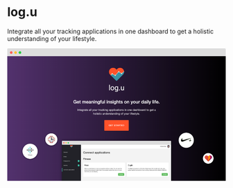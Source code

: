 # log.u

Integrate all your tracking applications in one dashboard to get a holistic understanding of your lifestyle.

![log.u Landing](https://github.com/hdf1986/angelhack/blob/master/public/app/images/chrome-logu.png?raw=true)

